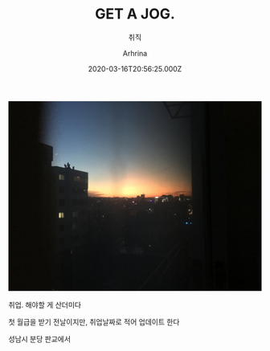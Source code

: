 ﻿---
layout: post
title: GET A JOG.
subtitle: 취직
date: 2020-03-16T20:56:25.000Z
author: Arhrina
categories: update
cover: '../assets/img/cover/IMG_7707.JPG'
tags: diary
---

<img src="https://github.com/arhrina/arhrina.github.io/blob/master/assets/img/cover/IMG_7707.JPG?raw=true">

취업. 해야할 게 산더미다

첫 월급을 받기 전날이지만, 취업날짜로 적어 업데이트 한다

성남시 분당 판교에서

<!-- animoby 서버 개발자 -->